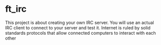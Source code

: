# ft_irc
This project is about creating your own IRC server.
You will use an actual IRC client to connect to your server and test it.
Internet is ruled by solid standards protocols that allow connected computers to interact
with each other

